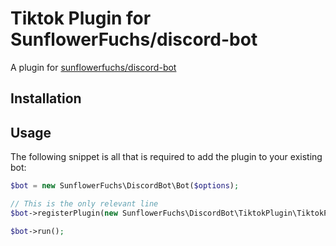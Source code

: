 # Tiktok Plugin for SunflowerFuchs/discord-bot

A plugin for [sunflowerfuchs/discord-bot](https://github.com/SunflowerFuchs/discord-giveaway-plugin/blob/HEAD/)

## Installation

## Usage

The following snippet is all that is required to add the plugin to your existing bot:

```php
$bot = new SunflowerFuchs\DiscordBot\Bot($options);

// This is the only relevant line
$bot->registerPlugin(new SunflowerFuchs\DiscordBot\TiktokPlugin\TiktokPlugin());

$bot->run();
```

<!--
TODO: 
- add Contribution Guidelines
-->